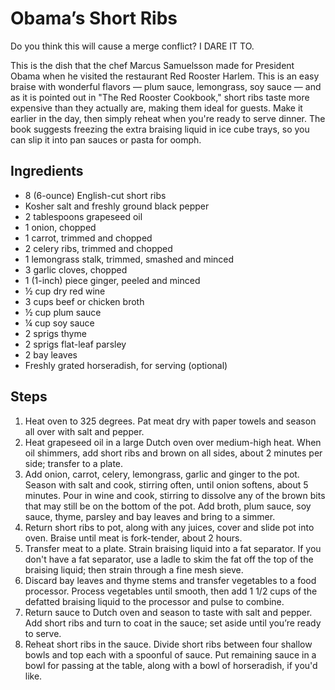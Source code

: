 # Obama’s Short Ribs
Do you think this will cause a merge conflict? I DARE IT TO.

This is the dish that the chef Marcus Samuelsson made for President Obama when he visited the restaurant Red Rooster Harlem. This is an easy braise with wonderful flavors — plum sauce, lemongrass, soy sauce — and as it is pointed out in "The Red Rooster Cookbook," short ribs taste more expensive than they actually are, making them ideal for guests. Make it earlier in the day, then simply reheat when you're ready to serve dinner. The book suggests freezing the extra braising liquid in ice cube trays, so you can slip it into pan sauces or pasta for oomph.

## Ingredients
* 8 (6-ounce) English-cut short ribs
* Kosher salt and freshly ground black pepper
* 2 tablespoons grapeseed oil
* 1 onion, chopped
* 1 carrot, trimmed and chopped
* 2 celery ribs, trimmed and chopped
* 1 lemongrass stalk, trimmed, smashed and minced
* 3 garlic cloves, chopped
* 1 (1-inch) piece ginger, peeled and minced
* ½ cup dry red wine
* 3 cups beef or chicken broth
* ½ cup plum sauce
* ¼ cup soy sauce
* 2 sprigs thyme
* 2 sprigs flat-leaf parsley
* 2 bay leaves
* Freshly grated horseradish, for serving (optional)

## Steps
1. Heat oven to 325 degrees. Pat meat dry with paper towels and season all over with salt and pepper.
2. Heat grapeseed oil in a large Dutch oven over medium-high heat. When oil shimmers, add short ribs and brown on all sides, about 2 minutes per side; transfer to a plate.
3. Add onion, carrot, celery, lemongrass, garlic and ginger to the pot. Season with salt and cook, stirring often, until onion softens, about 5 minutes. Pour in wine and cook, stirring to dissolve any of the brown bits that may still be on the bottom of the pot. Add broth, plum sauce, soy sauce, thyme, parsley and bay leaves and bring to a simmer.
4. Return short ribs to pot, along with any juices, cover and slide pot into oven. Braise until meat is fork-tender, about 2 hours.
5. Transfer meat to a plate. Strain braising liquid into a fat separator. If you don't have a fat separator, use a ladle to skim the fat off the top of the braising liquid; then strain through a fine mesh sieve.
6. Discard bay leaves and thyme stems and transfer vegetables to a food processor. Process vegetables until smooth, then add 1 1/2 cups of the defatted braising liquid to the processor and pulse to combine.
7. Return sauce to Dutch oven and season to taste with salt and pepper. Add short ribs and turn to coat in the sauce; set aside until you’re ready to serve.
8. Reheat short ribs in the sauce. Divide short ribs between four shallow bowls and top each with a spoonful of sauce. Put remaining sauce in a bowl for passing at the table, along with a bowl of horseradish, if you'd like.
